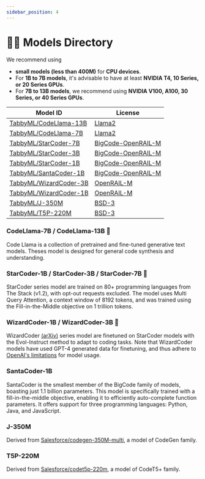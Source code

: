 ```yaml
---
sidebar_position: 4
---
```


# 🧑‍🔬 Models Directory

We recommend using
* **small models (less than 400M)** for **CPU devices**.
* For **1B to 7B models**, it's advisable to have at least **NVIDIA T4, 10 Series, or 20 Series GPUs**.
* For **7B to 13B models**, we recommend using **NVIDIA V100, A100, 30 Series, or 40 Series GPUs**.

| Model ID                                                               | License                                                                                     |
| ---------------------------------------------------------------------- | ------------------------------------------------------------------------------------------- |
| [TabbyML/CodeLlama-13B](https://huggingface.co/TabbyML/CodeLlama-13B)  | [Llama2](https://github.com/facebookresearch/llama/blob/main/LICENSE)                       |
| [TabbyML/CodeLlama-7B](https://huggingface.co/TabbyML/CodeLlama-7B)    | [Llama2](https://github.com/facebookresearch/llama/blob/main/LICENSE)                       |
| [TabbyML/StarCoder-7B](https://huggingface.co/TabbyML/StarCoder-7B)    | [BigCode-OpenRAIL-M](https://huggingface.co/spaces/bigcode/bigcode-model-license-agreement) |
| [TabbyML/StarCoder-3B](https://huggingface.co/TabbyML/StarCoder-3B)    | [BigCode-OpenRAIL-M](https://huggingface.co/spaces/bigcode/bigcode-model-license-agreement) |
| [TabbyML/StarCoder-1B](https://huggingface.co/TabbyML/StarCoder-1B)    | [BigCode-OpenRAIL-M](https://huggingface.co/spaces/bigcode/bigcode-model-license-agreement) |
| [TabbyML/SantaCoder-1B](https://huggingface.co/TabbyML/SantaCoder-1B)  | [BigCode-OpenRAIL-M](https://huggingface.co/spaces/bigcode/bigcode-model-license-agreement) |
| [TabbyML/WizardCoder-3B](https://huggingface.co/TabbyML/WizardCoder-3B)| [OpenRAIL-M](https://huggingface.co/spaces/bigcode/bigcode-model-license-agreement)         |
| [TabbyML/WizardCoder-1B](https://huggingface.co/TabbyML/WizardCoder-1B)| [OpenRAIL-M](https://huggingface.co/spaces/bigcode/bigcode-model-license-agreement)         |
| [TabbyML/J-350M](https://huggingface.co/TabbyML/J-350M)                | [BSD-3](https://opensource.org/license/bsd-3-clause/)                                       |
| [TabbyML/T5P-220M](https://huggingface.co/TabbyML/T5P-220M)            | [BSD-3](https://opensource.org/license/bsd-3-clause/)                                       |

### CodeLlama-7B / CodeLlama-13B <span title="Apple GPU Support"></span>

Code Llama is a collection of pretrained and fine-tuned generative text models. Theses model is designed for general code synthesis and understanding.

### StarCoder-1B / StarCoder-3B / StarCoder-7B <span title="Apple GPU Support"></span>

StarCoder series model are trained on 80+ programming languages from The Stack (v1.2), with opt-out requests excluded. The model uses Multi Query Attention, a context window of 8192 tokens, and was trained using the Fill-in-the-Middle objective on 1 trillion tokens.

### WizardCoder-1B / WizardCoder-3B <span title="Apple GPU Support"></span>

WizardCoder [(arXiv)](https://arxiv.org/abs/2306.08568) series model are finetuned on StarCoder models with the Evol-Instruct method to adapt to coding tasks. Note that WizardCoder models have used GPT-4 generated data for finetuning, and thus adhere to [OpenAI's limitations](https://openai.com/policies/terms-of-use) for model usage.

### SantaCoder-1B

SantaCoder is the smallest member of the BigCode family of models, boasting just 1.1 billion parameters. This model is specifically trained with a fill-in-the-middle objective, enabling it to efficiently auto-complete function parameters. It offers support for three programming languages: Python, Java, and JavaScript.

### J-350M

Derived from [Salesforce/codegen-350M-multi](https://huggingface.co/Salesforce/codegen-350M-multi), a model of CodeGen family.

### T5P-220M
Derived from [Salesforce/codet5p-220m](https://huggingface.co/Salesforce/codet5p-220m), a model of CodeT5+ family.
